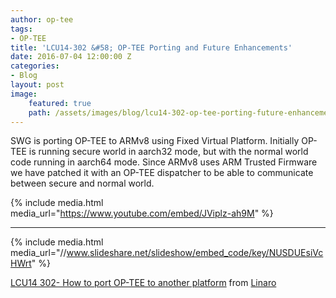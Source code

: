 ```yaml
---
author: op-tee
tags: 
- OP-TEE
title: 'LCU14-302 &#58; OP-TEE Porting and Future Enhancements'
date: 2016-07-04 12:00:00 Z
categories:
- Blog
layout: post
image:
    featured: true
    path: /assets/images/blog/lcu14-302-op-tee-porting-future-enhancements-image.jpg
---
```


SWG is porting OP-TEE to ARMv8 using Fixed Virtual Platform. Initially OP-TEE is running secure world in aarch32 mode, but with the normal world code running in aarch64 mode. Since ARMv8 uses ARM Trusted Firmware we have patched it with an OP-TEE dispatcher to be able to communicate between secure and normal world.

{% include media.html media_url="https://www.youtube.com/embed/JViplz-ah9M" %}

--------

{% include media.html media_url="//www.slideshare.net/slideshow/embed_code/key/NUSDUEsiVcHWrt" %}

[LCU14 302- How to port OP-TEE to another platform](https://www.slideshare.net/linaroorg/lcu14-302-how-to-port-optee-to-another-platform) from [Linaro](http://www.slideshare.net/linaroorg)
